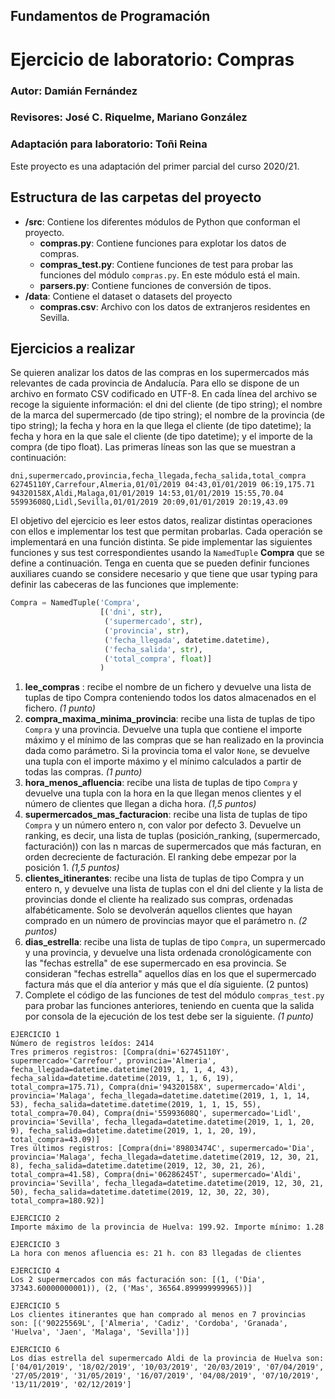 ## Fundamentos de Programación
# Ejercicio de laboratorio: Compras
### Autor: Damián Fernández
### Revisores: José C. Riquelme, Mariano González
### Adaptación para laboratorio: Toñi Reina

Este proyecto es una adaptación del primer parcial del curso 2020/21. 

## Estructura de las carpetas del proyecto

* **/src**: Contiene los diferentes módulos de Python que conforman el proyecto.
    * **compras.py**: Contiene funciones para explotar los datos de compras.
    * **compras_test.py**: Contiene funciones de test para probar las funciones del módulo `compras.py`. En este módulo está el main.
    * **parsers.py**: Contiene funciones de conversión de tipos.
* **/data**: Contiene el dataset o datasets del proyecto
    * **compras.csv**: Archivo con los datos de extranjeros residentes en Sevilla.

## Ejercicios a realizar

Se quieren analizar los datos de las compras en los supermercados más relevantes de cada provincia de Andalucía. Para ello se dispone de un archivo en formato CSV codificado en UTF-8. En cada línea del archivo se recoge la siguiente información: el dni del cliente (de tipo string); el nombre de la marca del supermercado (de tipo string); el nombre de la provincia (de tipo string); la fecha y hora en la que llega el cliente (de tipo datetime); la fecha y hora en la que sale el cliente (de tipo datetime); y el importe de la compra (de tipo float). Las primeras líneas son las que se muestran a continuación:

```
dni,supermercado,provincia,fecha_llegada,fecha_salida,total_compra
62745110Y,Carrefour,Almeria,01/01/2019 04:43,01/01/2019 06:19,175.71
94320158X,Aldi,Malaga,01/01/2019 14:53,01/01/2019 15:55,70.04
55993608Q,Lidl,Sevilla,01/01/2019 20:09,01/01/2019 20:19,43.09
```

El objetivo del ejercicio es leer estos datos, realizar distintas operaciones con ellos e implementar los test que permitan probarlas. Cada operación se implementará en una función distinta. Se pide implementar las siguientes funciones y sus test correspondientes usando la `NamedTuple` **Compra** que se define a continuación. Tenga en cuenta que se pueden definir funciones auxiliares cuando se considere necesario y que tiene que usar typing para definir las cabeceras de las funciones que implemente:

```python
Compra = NamedTuple('Compra',
                    [('dni', str),
                     ('supermercado', str),
                     ('provincia', str),
                     ('fecha_llegada', datetime.datetime),
                     ('fecha_salida', str),
                     ('total_compra', float)]
                    )
```

1.	**lee_compras** : recibe el nombre de un fichero y devuelve una lista de tuplas de tipo Compra conteniendo todos los datos almacenados en el fichero. _(1 punto)_
2.	**compra_maxima_minima_provincia**: recibe una lista de tuplas de tipo `Compra` y una provincia. Devuelve una tupla que contiene el importe máximo y el mínimo de las compras que se han realizado en la provincia dada como parámetro. Si la provincia toma el valor `None`, se devuelve una tupla con el importe máximo y el mínimo calculados a partir de todas las compras. _(1 punto)_
3.	**hora_menos_afluencia**: recibe una lista de tuplas de tipo `Compra` y devuelve una tupla con la hora en la que llegan menos clientes y el número de clientes que llegan a dicha hora. _(1,5 puntos)_
4.	**supermercados_mas_facturacion**: recibe una lista de tuplas de tipo `Compra` y un número entero n, con valor por defecto 3. Devuelve un ranking, es decir, una lista de tuplas (posición_ranking, (supermercado, facturación)) con las n marcas de supermercados que más facturan, en orden decreciente de facturación. El ranking debe empezar por la posición 1. _(1,5 puntos)_ 
5.	**clientes_itinerantes**: recibe una lista de tuplas de tipo Compra y un entero n, y devuelve una lista de tuplas con el dni del cliente y la lista de provincias donde el cliente ha realizado sus compras, ordenadas alfabéticamente. Solo se devolverán aquellos clientes que hayan comprado en un número de provincias mayor que el parámetro n. _(2 puntos)_
6.	**dias_estrella**: recibe una lista de tuplas de tipo `Compra`, un supermercado y una provincia, y devuelve una lista ordenada cronológicamente con las "fechas estrella" de ese supermercado en esa provincia. Se consideran "fechas estrella" aquellos días en los que el supermercado factura más que el día anterior y más que el día siguiente. (2 puntos)
7.	Complete el código de las funciones de test del módulo `compras_test.py` para probar las funciones anteriores, teniendo en cuenta que la salida por consola de la ejecución de los test debe ser la siguiente. _(1 punto)_

```
EJERCICIO 1
Número de registros leídos: 2414
Tres primeros registros: [Compra(dni='62745110Y', supermercado='Carrefour', provincia='Almeria', fecha_llegada=datetime.datetime(2019, 1, 1, 4, 43), fecha_salida=datetime.datetime(2019, 1, 1, 6, 19), total_compra=175.71), Compra(dni='94320158X', supermercado='Aldi', provincia='Malaga', fecha_llegada=datetime.datetime(2019, 1, 1, 14, 53), fecha_salida=datetime.datetime(2019, 1, 1, 15, 55), total_compra=70.04), Compra(dni='55993608Q', supermercado='Lidl', provincia='Sevilla', fecha_llegada=datetime.datetime(2019, 1, 1, 20, 9), fecha_salida=datetime.datetime(2019, 1, 1, 20, 19), total_compra=43.09)]
Tres últimos registros: [Compra(dni='89803474C', supermercado='Dia', provincia='Malaga', fecha_llegada=datetime.datetime(2019, 12, 30, 21, 8), fecha_salida=datetime.datetime(2019, 12, 30, 21, 26), total_compra=41.58), Compra(dni='06286245T', supermercado='Aldi', provincia='Sevilla', fecha_llegada=datetime.datetime(2019, 12, 30, 21, 50), fecha_salida=datetime.datetime(2019, 12, 30, 22, 30), total_compra=180.92)]

EJERCICIO 2
Importe máximo de la provincia de Huelva: 199.92. Importe mínimo: 1.28

EJERCICIO 3
La hora con menos afluencia es: 21 h. con 83 llegadas de clientes

EJERCICIO 4
Los 2 supermercados con más facturación son: [(1, ('Dia', 37343.60000000001)), (2, ('Mas', 36564.899999999965))]

EJERCICIO 5
Los clientes itinerantes que han comprado al menos en 7 provincias son: [('90225569L', ['Almeria', 'Cadiz', 'Cordoba', 'Granada', 'Huelva', 'Jaen', 'Malaga', 'Sevilla'])]

EJERCICIO 6
Los días estrella del supermercado Aldi de la provincia de Huelva son: ['04/01/2019', '18/02/2019', '10/03/2019', '20/03/2019', '07/04/2019', '27/05/2019', '31/05/2019', '16/07/2019', '04/08/2019', '07/10/2019', '13/11/2019', '02/12/2019']
```
